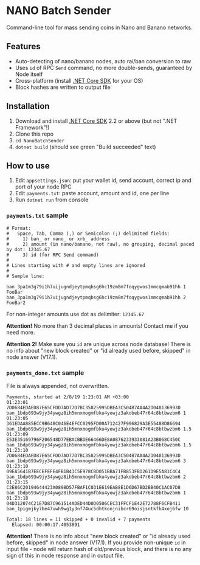 # NANO Batch Sender 

Command-line tool for mass sending coins in Nano and Banano networks.

## Features

* Auto-detecting of nano/banano nodes, auto rai/ban conversion to raw
* Uses `id` of RPC `Send` command, no more double-sends, guaranteed by Node itself
* Cross-platform (install [.NET Core SDK](https://dotnet.microsoft.com/download) for your OS)
* Block hashes are written to output file


## Installation

1. Download and install [.NET Core SDK](https://dotnet.microsoft.com/download) 2.2 or above (but not ".NET Framework"!)
2. Clone this repo
3. `cd NanoBatchSender`
4. `dotnet build` (should see green "Build succeeded" text)


## How to use

1. Edit `appsettings.json`: put your wallet id, send account, correct ip and port of your node RPC
2. Edit `payments.txt`: paste account, amount and id, one per line
3. Run `dotnet run` from console

### `payments.txt` sample

```
# Format:
#   Space, Tab, Comma (,) or Semicolon (;) delimited fields:
#     1) ban_ or nano_ or xrb_ address
#     2) amount (in nano/banano, not raw), no grouping, decimal paced by dot: 12345.67
#     3) id (for RPC Send command)
#
# Lines starting with # and empty lines are ignored
#
# Sample line:

ban_3pa1m3g79i1h7uijugndjeytpmqbsg6hc19zm8m7foqygwos1mmcqmab91hh 1 FooBar
ban_3pa1m3g79i1h7uijugndjeytpmqbsg6hc19zm8m7foqygwos1mmcqmab91hh 2 FooBar2
```

For non-integer amounts use dot as delimiter: `12345.67`

**Attention!** No more than 3 decimal places in amounts! Contact me if you need more.

**Attention 2!** Make sure you `id` are unique across node database! There is no info about "new block created" or "id already used before, skipped" in node answer (V17.1).


### `payments_done.txt` sample

File is always appended, not overwritten.

```
Payments, started at 2/8/19 1:23:01 AM +03:00
01:23:01 7D0684EDAED87E65CFDD7AD77D7BC35825995DBEA3C504B7AA4A2D048136993D ban_1bdp693w9jy34ywgz8ih5mnxmogmfbku4yowjz3akobeb47r64c8btbwzbm6 1
01:23:05 361EDAA885ECC9B648C046E4EFCC0295FD00A712427F996829A3E55488D86694 ban_1bdp693w9jy34ywgz8ih5mnxmogmfbku4yowjz3akobeb47r64c8btbwzbm6 1.5
01:23:09 E53E35169796F206548D77EBACBBDE66466DE8A0876233933081A23B068C450C ban_1bdp693w9jy34ywgz8ih5mnxmogmfbku4yowjz3akobeb47r64c8btbwzbm6 1.5
01:23:10 7D0684EDAED87E65CFDD7AD77D7BC35825995DBEA3C504B7AA4A2D048136993D ban_1bdp693w9jy34ywgz8ih5mnxmogmfbku4yowjz3akobeb47r64c8btbwzbm6 3
01:23:10 09EA5641B7EECEFEFE4FB1B43C5E978CBD051BBA71FB853FBD261D9E5A81C4C4 ban_1bdp693w9jy34ywgz8ih5mnxmogmfbku4yowjz3akobeb47r64c8btbwzbm6 2
01:23:15 C2E86C20194644423A0898D57FBAF1C031E619EAB8E1D6D67BD2BB40C1AC07D8 ban_1bdp693w9jy34ywgz8ih5mnxmogmfbku4yowjz3akobeb47r64c8btbwzbm6 1
01:23:18 04D312074C21E7D87C961514ADED44D0D0506CEC31FFCF1E42E72788F6CFB411 ban_1pigmjky7be47uwh9wg1y3nf74uc5dhtkonjnibcr69oisjsntkfk4xoj6fw 10

Total: 18 lines = 11 skipped + 0 invalid + 7 payments
  Elapsed: 00:00:17.4053891
```

**Attention!** There is no info about "new block created" or "id already used before, skipped" in node answer (V17.1). If you provide non-unique `id` in input file - node will return hash of old/previous block, and there is no any sign of this in node response and in output file.
